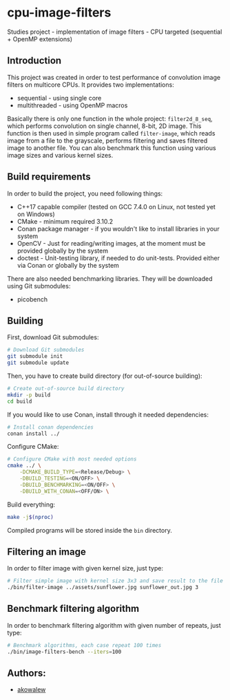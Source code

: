 # cpu-image-filters

Studies project - implementation of image filters - CPU targeted (sequential + OpenMP extensions)

## Introduction

This project was created in order to test performance of convolution image filters on multicore CPUs. It provides two implementations:

- sequential - using single core
- multithreaded - using OpenMP macros

Basically there is only one function in the whole project: `filter2d_8_seq`, which performs convolution on single channel, 8-bit, 2D image. This function is then used in simple program called `filter-image`, which reads image from a file to the grayscale, performs filtering and saves filtered image to another file. You can also benchmark this function using various image sizes and various kernel sizes.

## Build requirements

In order to build the project, you need following things:

- C++17 capable compiler (tested on GCC 7.4.0 on Linux, not tested yet on Windows)
- CMake - minimum required 3.10.2
- Conan package manager - if you wouldn't like to install libraries in your system
- OpenCV - Just for reading/writing images, at the moment must be provided globally by the system
- doctest - Unit-testing library, if needed to do unit-tests. Provided either via Conan or globally by the system

There are also needed benchmarking libraries. They will be downloaded using Git submodules:

- picobench

## Building

First, download Git submodules:

```sh
# Download Git submodules
git submodule init
git submodule update
```

Then, you have to create build directory (for out-of-source building):

```sh
# Create out-of-source build directory
mkdir -p build
cd build
```

If you would like to use Conan, install through it needed dependencies:

```sh
# Install conan dependencies
conan install ../
```

Configure CMake:

```sh
# Configure CMake with most needed options
cmake ../ \
	-DCMAKE_BUILD_TYPE=<Release/Debug> \
	-DBUILD_TESTING=<ON/OFF> \
	-DBUILD_BENCHMARKING=<ON/OFF> \
	-DBUILD_WITH_CONAN=<OFF/ON> \
```

Build everything:

```sh
make -j$(nproc)
```

Compiled programs will be stored inside the `bin` directory.

## Filtering an image

In order to filter image with given kernel size, just type:

```sh
# Filter simple image with kernel size 3x3 and save result to the file
./bin/filter-image ../assets/sunflower.jpg sunflower_out.jpg 3
```

## Benchmark filtering algorithm

In order to benchmark filtering algorithm with given number of repeats, just type:

```sh
# Benchmark algorithms, each case repeat 100 times
./bin/image-filters-bench --iters=100
```

## Authors:

- [akowalew](https://github.com/akowalew)
